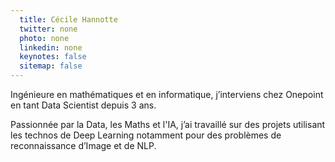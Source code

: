 ```yaml
---
  title: Cécile Hannotte
  twitter: none
  photo: none
  linkedin: none
  keynotes: false
  sitemap: false
---
```

Ingénieure en mathématiques et en informatique, j’interviens chez Onepoint en tant Data Scientist depuis 3 ans. 

Passionnée par la Data, les Maths et l'IA, j’ai travaillé sur des projets utilisant les technos de Deep Learning notamment pour des problèmes de reconnaissance d’Image et de NLP. 